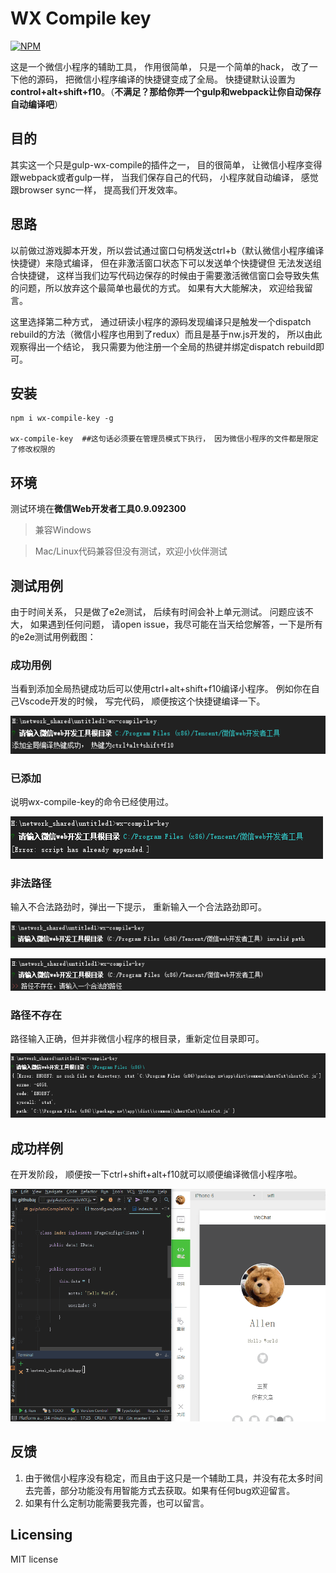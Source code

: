 # WX Compile key

[![NPM](https://nodei.co/npm/wx-compile-key.png)](https://www.npmjs.com/package/wx-compile-key)

这是一个微信小程序的辅助工具， 作用很简单， 只是一个简单的hack， 改了一下他的源码， 把微信小程序编译的快捷键变成了全局。
快捷键默认设置为**control+alt+shift+f10**。（**不满足？那给你弄一个gulp和webpack让你自动保存自动编译吧**）

## 目的

其实这一个只是gulp-wx-compile的插件之一， 目的很简单， 让微信小程序变得跟webpack或者gulp一样， 当我们保存自己的代码， 小程序就自动编译，
感觉跟browser sync一样， 提高我们开发效率。

## 思路
以前做过游戏脚本开发，所以尝试通过窗口句柄发送ctrl+b（默认微信小程序编译快捷键）来隐式编译， 但在非激活窗口状态下可以发送单个快捷键但
无法发送组合快捷键， 这样当我们边写代码边保存的时候由于需要激活微信窗口会导致失焦的问题，所以放弃这个最简单也最优的方式。
如果有大大能解决， 欢迎给我留言。

这里选择第二种方式， 通过研读小程序的源码发现编译只是触发一个dispatch rebuild的方法（微信小程序也用到了redux）而且是基于nw.js开发的， 所以由此观察得出一个结论， 
我只需要为他注册一个全局的热键并绑定dispatch rebuild即可。

## 安装

```shell
npm i wx-compile-key -g

wx-compile-key  ##这句话必须要在管理员模式下执行， 因为微信小程序的文件都是限定了修改权限的
```

## 环境
测试环境在**微信Web开发者工具0.9.092300**

> 兼容Windows

> Mac/Linux代码兼容但没有测试，欢迎小伙伴测试

## 测试用例
由于时间关系， 只是做了e2e测试， 后续有时间会补上单元测试。 问题应该不大， 如果遇到任何问题，
请open issue，我尽可能在当天给您解答，一下是所有的e2e测试用例截图：

### 成功用例
当看到添加全局热键成功后可以使用ctrl+alt+shift+f10编译小程序。
例如你在自己Vscode开发的时候， 写完代码， 顺便按这个快捷键编译一下。

![alt tag](~resources/success.png)

### 已添加
说明wx-compile-key的命令已经使用过。

![alt tag](~resources/appended.png)

### 非法路径
输入不合法路劲时，弹出一下提示， 重新输入一个合法路劲即可。

![alt tag](~resources/invalid-path-01.png)

![alt tag](~resources/invalid-path-02.png)

### 路径不存在
路径输入正确，但并非微信小程序的根目录，重新定位目录即可。

![alt tag](~resources/not-exist-path.png)

## 成功样例
在开发阶段， 顺便按一下ctrl+shift+alt+f10就可以顺便编译微信小程序啦。

![alt tag](~resources/output.gif)

## 反馈
1. 由于微信小程序没有稳定，而且由于这只是一个辅助工具，并没有花太多时间去完善，部分功能没有用智能方式去获取。如果有任何bug欢迎留言。
2. 如果有什么定制功能需要我完善，也可以留言。

## Licensing
MIT license
